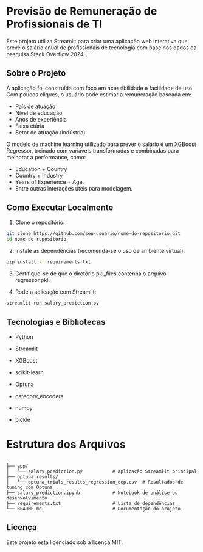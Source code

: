 # Previsão de Remuneração de Profissionais de TI 

Este projeto utiliza Streamlit para criar uma aplicação web interativa que prevê o salário anual de profissionais de tecnologia com base nos dados da pesquisa Stack Overflow 2024.

## Sobre o Projeto

A aplicação foi construída com foco em acessibilidade e facilidade de uso. Com poucos cliques, o usuário pode estimar a remuneração baseada em:

- País de atuação
- Nível de educação
- Anos de experiência
- Faixa etária
- Setor de atuação (indústria)

O modelo de machine learning utilizado para prever o salário é um XGBoost Regressor, treinado com variáveis transformadas e combinadas para melhorar a performance, como:

- Education + Country
- Country + Industry
- Years of Experience + Age.
- Entre outras interações úteis para modelagem.

## Como Executar Localmente

1. Clone o repositório:

```bash
git clone https://github.com/seu-usuario/nome-do-repositorio.git
cd nome-do-repositorio
```

2. Instale as dependências (recomenda-se o uso de ambiente virtual):

```bash
pip install -r requirements.txt
```

3. Certifique-se de que o diretório pkl_files contenha o arquivo regressor.pkl.

4. Rode a aplicação com Streamlit:
```bash
streamlit run salary_prediction.py
```
## Tecnologias e Bibliotecas

- Python

- Streamlit

- XGBoost

- scikit-learn

- Optuna

- category_encoders

- numpy

- pickle

# Estrutura dos Arquivos
````
.
├── app/
│   └── salary_prediction.py           # Aplicação Streamlit principal
├── optuna_results/
│   └── optuna_trials_results_regression_dep.csv  # Resultados de tuning com Optuna
├── salary_prediction.ipynb            # Notebook de análise ou desenvolvimento
├── requirements.txt                   # Lista de dependências
└── README.md                          # Documentação do projeto

````

## Licença

Este projeto está licenciado sob a licença MIT.






